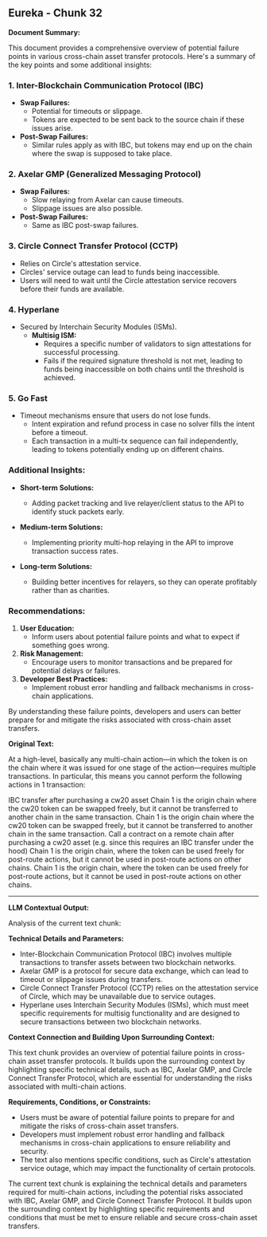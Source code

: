 ## Eureka - Chunk 32

**Document Summary:**

This document provides a comprehensive overview of potential failure points in various cross-chain asset transfer protocols. Here's a summary of the key points and some additional insights:

### 1. **Inter-Blockchain Communication Protocol (IBC)**
   - **Swap Failures:**
     - Potential for timeouts or slippage.
     - Tokens are expected to be sent back to the source chain if these issues arise.
   - **Post-Swap Failures:**
     - Similar rules apply as with IBC, but tokens may end up on the chain where the swap is supposed to take place.

### 2. **Axelar GMP (Generalized Messaging Protocol)**
   - **Swap Failures:**
     - Slow relaying from Axelar can cause timeouts.
     - Slippage issues are also possible.
   - **Post-Swap Failures:**
     - Same as IBC post-swap failures.

### 3. **Circle Connect Transfer Protocol (CCTP)**
   - Relies on Circle's attestation service.
   - Circles' service outage can lead to funds being inaccessible.
   - Users will need to wait until the Circle attestation service recovers before their funds are available.

### 4. **Hyperlane**
   - Secured by Interchain Security Modules (ISMs).
     - **Multisig ISM:**
       - Requires a specific number of validators to sign attestations for successful processing.
       - Fails if the required signature threshold is not met, leading to funds being inaccessible on both chains until the threshold is achieved.

### 5. **Go Fast**
   - Timeout mechanisms ensure that users do not lose funds.
     - Intent expiration and refund process in case no solver fills the intent before a timeout.
     - Each transaction in a multi-tx sequence can fail independently, leading to tokens potentially ending up on different chains.

### Additional Insights:
- **Short-term Solutions:**
  - Adding packet tracking and live relayer/client status to the API to identify stuck packets early.
  
- **Medium-term Solutions:**
  - Implementing priority multi-hop relaying in the API to improve transaction success rates.

- **Long-term Solutions:**
  - Building better incentives for relayers, so they can operate profitably rather than as charities.

### Recommendations:
1. **User Education:** 
   - Inform users about potential failure points and what to expect if something goes wrong.
2. **Risk Management:**
   - Encourage users to monitor transactions and be prepared for potential delays or failures.
3. **Developer Best Practices:**
   - Implement robust error handling and fallback mechanisms in cross-chain applications.

By understanding these failure points, developers and users can better prepare for and mitigate the risks associated with cross-chain asset transfers.

**Original Text:**

At a high-level, basically any multi-chain action—in which the token is on the chain where it was issued for one stage of the action—requires multiple transactions. In particular, this means you cannot perform the following actions in 1 transaction:

IBC transfer after purchasing a cw20 asset
Chain 1 is the origin chain where the cw20 token can be swapped freely, but it cannot be transferred to another chain in the same transaction. Chain 1 is the origin chain where the cw20 token can be swapped freely, but it cannot be transferred to another chain in the same transaction. Call a contract on a remote chain after purchasing a cw20 asset (e.g. since this requires an IBC transfer under the hood)
Chain 1 is the origin chain, where the token can be used freely for post-route actions, but it cannot be used in post-route actions on other chains. Chain 1 is the origin chain, where the token can be used freely for post-route actions, but it cannot be used in post-route actions on other chains.

---

**LLM Contextual Output:**

Analysis of the current text chunk:

**Technical Details and Parameters:**

* Inter-Blockchain Communication Protocol (IBC) involves multiple transactions to transfer assets between two blockchain networks.
* Axelar GMP is a protocol for secure data exchange, which can lead to timeout or slippage issues during transfers.
* Circle Connect Transfer Protocol (CCTP) relies on the attestation service of Circle, which may be unavailable due to service outages.
* Hyperlane uses Interchain Security Modules (ISMs), which must meet specific requirements for multisig functionality and are designed to secure transactions between two blockchain networks.

**Context Connection and Building Upon Surrounding Context:**

This text chunk provides an overview of potential failure points in cross-chain asset transfer protocols. It builds upon the surrounding context by highlighting specific technical details, such as IBC, Axelar GMP, and Circle Connect Transfer Protocol, which are essential for understanding the risks associated with multi-chain actions.

**Requirements, Conditions, or Constraints:**

* Users must be aware of potential failure points to prepare for and mitigate the risks of cross-chain asset transfers.
* Developers must implement robust error handling and fallback mechanisms in cross-chain applications to ensure reliability and security.
* The text also mentions specific conditions, such as Circle's attestation service outage, which may impact the functionality of certain protocols.

The current text chunk is explaining the technical details and parameters required for multi-chain actions, including the potential risks associated with IBC, Axelar GMP, and Circle Connect Transfer Protocol. It builds upon the surrounding context by highlighting specific requirements and conditions that must be met to ensure reliable and secure cross-chain asset transfers.
